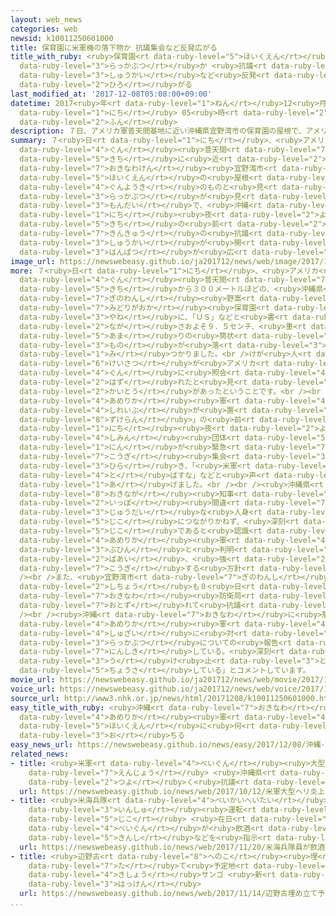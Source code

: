 ```yaml
---
layout: web_news
categories: web
newsid: k10011250601000
title: 保育園に米軍機の落下物か 抗議集会など反発広がる
title_with_ruby: <ruby>保育園<rt data-ruby-level="5">ほいくえん</rt></ruby>に<ruby>米軍機<rt data-ruby-level="4">べいぐんき</rt></ruby>の<ruby>落下物<rt
  data-ruby-level="3">らっかぶつ</rt></ruby>か <ruby>抗議<rt data-ruby-level="7">こうぎ</rt></ruby><ruby>集会<rt
  data-ruby-level="3">しゅうかい</rt></ruby>など<ruby>反発<rt data-ruby-level="3">はんぱつ</rt></ruby><ruby>広<rt
  data-ruby-level="2">ひろ</rt></ruby>がる
last_modified_at: '2017-12-08T05:08:00+09:00'
datetime: 2017<ruby>年<rt data-ruby-level="1">ねん</rt></ruby>12<ruby>月<rt data-ruby-level="1">がつ</rt></ruby>08<ruby>日<rt
  data-ruby-level="1">にち</rt></ruby> 05<ruby>時<rt data-ruby-level="2">じ</rt></ruby>08<ruby>分<rt
  data-ruby-level="2">ふん</rt></ruby>
description: ７日、アメリカ軍普天間基地に近い沖縄県宜野湾市の保育園の屋根で、アメリカの軍用機のものと見られる落下物が見つかった問題で、沖縄では、７日夜、基地の前で緊急の抗議集会が開かれるなど反発が広がっています。
summary: ７<ruby>日<rt data-ruby-level="1">にち</rt></ruby>、<ruby>アメリカ<rt data-ruby-level="4">あめりか</rt></ruby><ruby>軍<rt
  data-ruby-level="4">ぐん</rt></ruby><ruby>普天間<rt data-ruby-level="7">ふてんま</rt></ruby><ruby>基地<rt
  data-ruby-level="5">きち</rt></ruby>に<ruby>近<rt data-ruby-level="2">ちか</rt></ruby>い<ruby>沖縄県<rt
  data-ruby-level="7">おきなわけん</rt></ruby><ruby>宜野湾市<rt data-ruby-level="7">ぎのわんし</rt></ruby>の<ruby>保育園<rt
  data-ruby-level="5">ほいくえん</rt></ruby>の<ruby>屋根<rt data-ruby-level="3">やね</rt></ruby>で、アメリカの<ruby>軍用機<rt
  data-ruby-level="4">ぐんようき</rt></ruby>のものと<ruby>見<rt data-ruby-level="1">み</rt></ruby>られる<ruby>落下物<rt
  data-ruby-level="3">らっかぶつ</rt></ruby>が<ruby>見<rt data-ruby-level="1">み</rt></ruby>つかった<ruby>問題<rt
  data-ruby-level="3">もんだい</rt></ruby>で、<ruby>沖縄<rt data-ruby-level="7">おきなわ</rt></ruby>では、７<ruby>日<rt
  data-ruby-level="1">にち</rt></ruby><ruby>夜<rt data-ruby-level="2">よる</rt></ruby>、<ruby>基地<rt
  data-ruby-level="5">きち</rt></ruby>の<ruby>前<rt data-ruby-level="2">まえ</rt></ruby>で<ruby>緊急<rt
  data-ruby-level="7">きんきゅう</rt></ruby>の<ruby>抗議<rt data-ruby-level="7">こうぎ</rt></ruby><ruby>集会<rt
  data-ruby-level="3">しゅうかい</rt></ruby>が<ruby>開<rt data-ruby-level="3">ひら</rt></ruby>かれるなど<ruby>反発<rt
  data-ruby-level="3">はんぱつ</rt></ruby>が<ruby>広<rt data-ruby-level="2">ひろ</rt></ruby>がっています。
image_url: https://newswebeasy.github.io/ja201712/news/web/image/2017/12/08/K10011250601_1712080444_1712080445_01_03.jpg
more: ７<ruby>日<rt data-ruby-level="1">にち</rt></ruby>、<ruby>アメリカ<rt data-ruby-level="4">あめりか</rt></ruby><ruby>軍<rt
  data-ruby-level="4">ぐん</rt></ruby><ruby>普天間<rt data-ruby-level="7">ふてんま</rt></ruby><ruby>基地<rt
  data-ruby-level="5">きち</rt></ruby>から３００メートルほどの、<ruby>沖縄県<rt data-ruby-level="7">おきなわけん</rt></ruby><ruby>宜野湾市<rt
  data-ruby-level="7">ぎのわんし</rt></ruby><ruby>野嵩<rt data-ruby-level="8">のだけ</rt></ruby>の「<ruby>緑ヶ丘<rt
  data-ruby-level="7">みどりがおか</rt></ruby><ruby>保育園<rt data-ruby-level="5">ほいくえん</rt></ruby>」の<ruby>屋根<rt
  data-ruby-level="3">やね</rt></ruby>に、「ＵＳ」などと<ruby>書<rt data-ruby-level="2">か</rt></ruby>かれた<ruby>長<rt
  data-ruby-level="2">なが</rt></ruby>さおよそ９．５センチ、<ruby>重<rt data-ruby-level="3">おも</rt></ruby>さ２００グラム<ruby>余<rt
  data-ruby-level="5">あま</rt></ruby>りの<ruby>筒状<rt data-ruby-level="7">とうじょう</rt></ruby>の<ruby>物<rt
  data-ruby-level="3">もの</rt></ruby>が<ruby>落<rt data-ruby-level="3">お</rt></ruby>ちているのが<ruby>見<rt
  data-ruby-level="1">み</rt></ruby>つかりました。<br />けが<ruby>人<rt data-ruby-level="1">にん</rt></ruby>はいませんでしたが、<ruby>警察<rt
  data-ruby-level="6">けいさつ</rt></ruby>が<ruby>アメリカ<rt data-ruby-level="4">あめりか</rt></ruby><ruby>軍<rt
  data-ruby-level="4">ぐん</rt></ruby>に<ruby>照会<rt data-ruby-level="4">しょうかい</rt></ruby>したところ「ヘリコプターにつけていたカバーが<ruby>外<rt
  data-ruby-level="2">はず</rt></ruby>れたと<ruby>見<rt data-ruby-level="1">み</rt></ruby>られる」と<ruby>回答<rt
  data-ruby-level="2">かいとう</rt></ruby>があったということです。<br /><br />このため、<ruby>沖縄<rt data-ruby-level="7">おきなわ</rt></ruby>の<ruby>アメリカ<rt
  data-ruby-level="4">あめりか</rt></ruby><ruby>軍<rt data-ruby-level="4">ぐん</rt></ruby>の<ruby>司令部<rt
  data-ruby-level="4">しれいぶ</rt></ruby>が<ruby>置<rt data-ruby-level="4">お</rt></ruby>かれている「キャンプ<ruby>瑞慶覧<rt
  data-ruby-level="8">ずけらん</rt></ruby>」の<ruby>前<rt data-ruby-level="2">まえ</rt></ruby>では、７<ruby>日<rt
  data-ruby-level="1">にち</rt></ruby><ruby>夜<rt data-ruby-level="2">よる</rt></ruby>、<ruby>市民<rt
  data-ruby-level="4">しみん</rt></ruby><ruby>団体<rt data-ruby-level="5">だんたい</rt></ruby>のメンバーなどおよそ１００<ruby>人<rt
  data-ruby-level="1">にん</rt></ruby>が<ruby>緊急<rt data-ruby-level="7">きんきゅう</rt></ruby>の<ruby>抗議<rt
  data-ruby-level="7">こうぎ</rt></ruby><ruby>集会<rt data-ruby-level="3">しゅうかい</rt></ruby>を<ruby>開<rt
  data-ruby-level="3">ひら</rt></ruby>き、「<ruby>米軍<rt data-ruby-level="4">べいぐん</rt></ruby>ヘリを<ruby>飛<rt
  data-ruby-level="4">と</rt></ruby>ばすな」などと<ruby>声<rt data-ruby-level="2">こえ</rt></ruby>を<ruby>上<rt
  data-ruby-level="1">あ</rt></ruby>げました。<br /><br /><ruby>沖縄県<rt data-ruby-level="7">おきなわけん</rt></ruby>の<ruby>翁長<rt
  data-ruby-level="8">おきなが</rt></ruby><ruby>知事<rt data-ruby-level="3">ちじ</rt></ruby>は「<ruby>一歩<rt
  data-ruby-level="2">いっぽ</rt></ruby><ruby>間違<rt data-ruby-level="7">まちが</rt></ruby>えれば<ruby>重大<rt
  data-ruby-level="3">じゅうだい</rt></ruby>な<ruby>人身<rt data-ruby-level="3">じんしん</rt></ruby><ruby>事故<rt
  data-ruby-level="5">じこ</rt></ruby>につながりかねず、<ruby>深刻<rt data-ruby-level="6">しんこく</rt></ruby>な<ruby>事故<rt
  data-ruby-level="5">じこ</rt></ruby>であると<ruby>認識<rt data-ruby-level="7">にんしき</rt></ruby>している」としていて、<ruby>アメリカ<rt
  data-ruby-level="4">あめりか</rt></ruby><ruby>軍<rt data-ruby-level="4">ぐん</rt></ruby>の<ruby>部品<rt
  data-ruby-level="3">ぶひん</rt></ruby>と<ruby>判明<rt data-ruby-level="5">はんめい</rt></ruby>した<ruby>場合<rt
  data-ruby-level="2">ばあい</rt></ruby>、<ruby>強<rt data-ruby-level="2">つよ</rt></ruby>く<ruby>抗議<rt
  data-ruby-level="7">こうぎ</rt></ruby>する<ruby>方針<rt data-ruby-level="6">ほうしん</rt></ruby>です。<br
  /><br />また、<ruby>宜野湾市<rt data-ruby-level="7">ぎのわんし</rt></ruby>の<ruby>佐喜真<rt data-ruby-level="7">さきま</rt></ruby><ruby>市長<rt
  data-ruby-level="2">しちょう</rt></ruby>も８<ruby>日<rt data-ruby-level="1">にち</rt></ruby>、<ruby>沖縄<rt
  data-ruby-level="7">おきなわ</rt></ruby><ruby>防衛局<rt data-ruby-level="5">ぼうえいきょく</rt></ruby>を<ruby>訪<rt
  data-ruby-level="7">おとず</rt></ruby>れて<ruby>抗議<rt data-ruby-level="7">こうぎ</rt></ruby>することにしています。<br
  /><br /><ruby>沖縄<rt data-ruby-level="7">おきなわ</rt></ruby>に<ruby>駐留<rt data-ruby-level="7">ちゅうりゅう</rt></ruby>する<ruby>アメリカ<rt
  data-ruby-level="4">あめりか</rt></ruby><ruby>軍<rt data-ruby-level="4">ぐん</rt></ruby>は、ＮＨＫの<ruby>取材<rt
  data-ruby-level="4">しゅざい</rt></ruby>に<ruby>対<rt data-ruby-level="3">たい</rt></ruby>し「<ruby>落下物<rt
  data-ruby-level="3">らっかぶつ</rt></ruby>についての<ruby>報告<rt data-ruby-level="5">ほうこく</rt></ruby>は<ruby>認識<rt
  data-ruby-level="7">にんしき</rt></ruby>している。<ruby>深刻<rt data-ruby-level="6">しんこく</rt></ruby>に<ruby>受<rt
  data-ruby-level="3">う</rt></ruby>け<ruby>止<rt data-ruby-level="3">と</rt></ruby>め<ruby>調査<rt
  data-ruby-level="5">ちょうさ</rt></ruby>している」とコメントしています。
movie_url: https://newswebeasy.github.io/ja201712/news/web/movie/2017/12/08/k10011250601_201712080436_201712080442.mp4
voice_url: https://newswebeasy.github.io/ja201712/news/web/voice/2017/12/08/k10011250601_201712080436_201712080442.mp3
source_url: http://www3.nhk.or.jp/news/html/20171208/k10011250601000.html
easy_title_with_ruby: <ruby>沖縄<rt data-ruby-level="7">おきなわ</rt></ruby> <ruby>アメリカ<rt
  data-ruby-level="4">あめりか</rt></ruby><ruby>軍<rt data-ruby-level="4">ぐん</rt></ruby>のヘリコプターから<ruby>保育園<rt
  data-ruby-level="5">ほいくえん</rt></ruby>に<ruby>何<rt data-ruby-level="2">なに</rt></ruby>かが<ruby>落<rt
  data-ruby-level="3">お</rt></ruby>ちる
easy_news_url: https://newswebeasy.github.io/news/easy/2017/12/08/沖縄-アメリカ軍のヘリコプターから保育園に何かが落ちる
related_news:
- title: <ruby>米軍<rt data-ruby-level="4">べいぐん</rt></ruby><ruby>大型<rt data-ruby-level="4">おおがた</rt></ruby>ヘリ<ruby>炎上<rt
    data-ruby-level="7">えんじょう</rt></ruby> <ruby>沖縄県<rt data-ruby-level="7">おきなわけん</rt></ruby>が<ruby>強<rt
    data-ruby-level="2">つよ</rt></ruby>く<ruby>抗議<rt data-ruby-level="7">こうぎ</rt></ruby>へ
  url: https://newswebeasy.github.io/news/web/2017/10/12/米軍大型ヘリ炎上-沖縄県が強く抗議へ
- title: <ruby>米海兵隊<rt data-ruby-level="4">べいかいへいたい</rt></ruby><ruby>員<rt data-ruby-level="3">いん</rt></ruby>が<ruby>飲酒<rt
    data-ruby-level="3">いんしゅ</rt></ruby><ruby>運転<rt data-ruby-level="3">うんてん</rt></ruby>で<ruby>事故<rt
    data-ruby-level="5">じこ</rt></ruby> <ruby>在日<rt data-ruby-level="5">ざいにち</rt></ruby><ruby>米軍<rt
    data-ruby-level="4">べいぐん</rt></ruby>が<ruby>飲酒<rt data-ruby-level="3">いんしゅ</rt></ruby><ruby>禁止<rt
    data-ruby-level="5">きんし</rt></ruby>などを<ruby>指示<rt data-ruby-level="5">しじ</rt></ruby>
  url: https://newswebeasy.github.io/news/web/2017/11/20/米海兵隊員が飲酒運転で事故-在日米軍が飲酒禁止などを指示
- title: <ruby>辺野古<rt data-ruby-level="8">へのこ</rt></ruby><ruby>埋<rt data-ruby-level="7">う</rt></ruby>め<ruby>立<rt
    data-ruby-level="7">た</rt></ruby>て<ruby>予定地<rt data-ruby-level="3">よていち</rt></ruby>で<ruby>希少<rt
    data-ruby-level="4">きしょう</rt></ruby>サンゴ <ruby>新<rt data-ruby-level="2">あら</rt></ruby>たに<ruby>発見<rt
    data-ruby-level="3">はっけん</rt></ruby>
  url: https://newswebeasy.github.io/news/web/2017/11/14/辺野古埋め立て予定地で希少サンゴ-新たに発見
...
```


